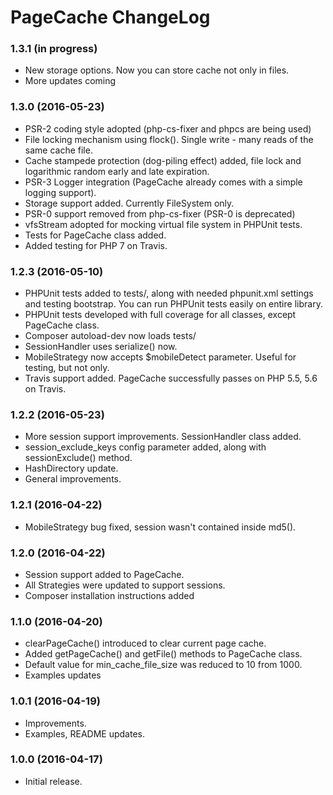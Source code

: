 PageCache ChangeLog
===================

### 1.3.1 (in progress)
* New storage options. Now you can store cache not only in files.
* More updates coming 

### 1.3.0 (2016-05-23)

* PSR-2 coding style adopted (php-cs-fixer and phpcs are being used)
* File locking mechanism using flock(). Single write - many reads of the same cache file.
* Cache stampede protection (dog-piling effect) added, file lock and logarithmic random early and late expiration.
* PSR-3 Logger integration (PageCache already comes with a simple logging support). 
* Storage support added. Currently FileSystem only.
* PSR-0 support removed from php-cs-fixer (PSR-0 is deprecated)
* vfsStream adopted for mocking virtual file system in PHPUnit tests.
* Tests for PageCache class added. 
* Added testing for PHP 7 on Travis.

### 1.2.3 (2016-05-10)

* PHPUnit tests added to tests/, along with needed phpunit.xml settings and testing bootstrap. You can run PHPUnit tests easily on entire library.
* PHPUnit tests developed with full coverage for all classes, except PageCache class.
* Composer autoload-dev now loads tests/
* SessionHandler uses serialize() now.
* MobileStrategy now accepts $mobileDetect parameter. Useful for testing, but not only.
* Travis support added. PageCache successfully passes on PHP 5.5, 5.6 on Travis.

### 1.2.2 (2016-05-23)

* More session support improvements. SessionHandler class added.
* session_exclude_keys config parameter added, along with sessionExclude() method.
* HashDirectory update.
* General improvements.

### 1.2.1 (2016-04-22)

* MobileStrategy bug fixed, session wasn't contained inside md5().

### 1.2.0 (2016-04-22)

* Session support added to PageCache.
* All Strategies were updated to support sessions.
* Composer installation instructions added

### 1.1.0 (2016-04-20)

* clearPageCache() introduced to clear current page cache.
* Added getPageCache() and getFile() methods to PageCache class.
* Default value for min_cache_file_size was reduced to 10 from 1000.
* Examples updates

### 1.0.1 (2016-04-19)

* Improvements.
* Examples, README updates.

### 1.0.0   (2016-04-17)

* Initial release.